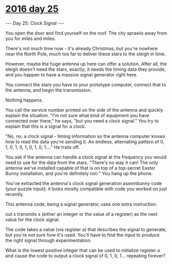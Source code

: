 # [2016 day 25](https://adventofcode.com/2016/day/25)

--- Day 25: Clock Signal ---

You open the door and find yourself on the roof. The city sprawls away from you for miles and miles.



There's not much time now - it's already Christmas, but you're nowhere near the North Pole, much too far to deliver these stars to the sleigh in time.



However, maybe the huge antenna up here can offer a solution. After all, the sleigh doesn't need the stars, exactly; it needs the timing data they provide, and you happen to have a massive signal generator right here.



You connect the stars you have to your prototype computer, connect that to the antenna, and begin the transmission.



Nothing happens.



You call the service number printed on the side of the antenna and quickly explain the situation. "I'm not sure what kind of equipment you have connected over there," he says, "but you need a clock signal." You try to explain that this is a signal for a clock.



"No, no, a clock signal - timing information so the antenna computer knows how to read the data you're sending it. An endless, alternating pattern of 0, 1, 0, 1, 0, 1, 0, 1, 0, 1...." He trails off.



You ask if the antenna can handle a clock signal at the frequency you would need to use for the data from the stars. "There's no way it can! The only antenna we've installed capable of that is on top of a top-secret Easter Bunny installation, and you're definitely not-" You hang up the phone.



You've extracted the antenna's clock signal generation assembunny code (your puzzle input); it looks mostly compatible with code you worked on just recently.



This antenna code, being a signal generator, uses one extra instruction:



out x transmits x (either an integer or the value of a register) as the next value for the clock signal.



The code takes a value (via register a) that describes the signal to generate, but you're not sure how it's used. You'll have to find the input to produce the right signal through experimentation.



What is the lowest positive integer that can be used to initialize register a and cause the code to output a clock signal of 0, 1, 0, 1... repeating forever?



